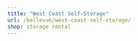 ```yaml
---
title: "West Coast Self-Storage"
url: /bellevue/west-coast-self-storage/
shop: storage rental
---
```

